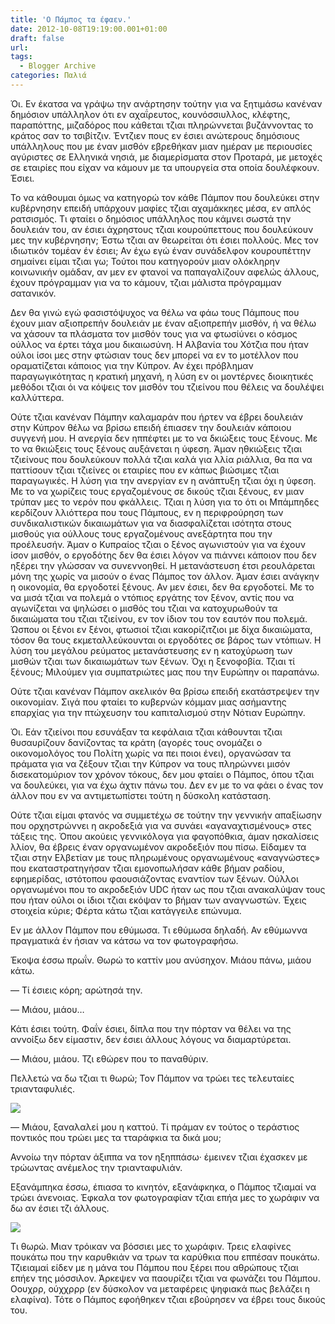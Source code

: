```yaml
---
title: 'Ο Πάμπος τα έφαεν.'
date: 2012-10-08T19:19:00.001+01:00
draft: false
url: 
tags:
  - Blogger Archive
categories: Παλιά
---
```


  

Όι. Εν έκατσα να γράψω την ανάρτησην τούτην για να ξητιμάσω κανέναν δημόσιον υπάλληλον ότι εν αχαΐρευτος, κουνόσσιυλλος, κλέφτης, παραπόττης, μιζαδόρος που κάθεται τζιαι πληρώννεται βυζάννοντας το κράτος σαν το τσιβίτζιν. Έντζιεν πους εν έσιει ανώτερους δημόσιους υπάλληλους που με έναν μισθόν εβρεθήκαν μιαν ημέραν με περιουσίες αγύριστες σε Ελληνικά νησιά, με διαμερίσματα στον Προταρά, με μετοχές σε εταιρίες που είχαν να κάμουν με τα υπουργεία στα οποία δουλέφκουν. Έσιει.

  

Το να κάθουμαι όμως να κατηγορώ τον κάθε Πάμπον που δουλεύκει στην κυβέρνησην επειδή υπάρχουν μαφίες τζιαι αχαμάκκηες μέσα, εν απλός ρατσισμός. Τι φταίει ο δημόσιος υπάλληλος που κάμνει σωστά την δουλειάν του, αν έσιει άχρηστους τζιαι κουρούπεττους που δουλεύκουν μες την κυβέρνησην; Έστω τζιαι αν θεωρείται ότι έσιει πολλούς. Μες τον ιδιωτικόν τομέαν έν έσιει; Αν έχω εγώ έναν συνάδελφον κουρουπέττην σημαίνει είμαι τζιαι γω; Τούτοι που κατηγορούν μιαν ολόκληρην κοινωνικήν ομάδαν, αν μεν εν φτανοί να παπαγαλίζουν αφελώς άλλους, έχουν πρόγραμμαν για να το κάμουν, τζιαι μάλιστα πρόγραμμαν σατανικόν.

  

Δεν θα γινώ εγώ φασιστόψυχος να θέλω να φάω τους Πάμπους που έχουν μιαν αξιοπρεπήν δουλειάν με έναν αξιοπρεπήν μισθόν, ή να θέλω να χάσουν τα πλάσματα τον μισθόν τους για να φτωσίύνει ο κόσμος ούλλος να έρτει τάχα μου δικαιωσύνη. Η Αλβανία του Χότζια που ήταν ούλοι ίσοι μες στην φτώσιαν τους δεν μπορεί να εν το μοτέλλον που οραματίζεται κάποιος για την Κύπρον. Αν έχει πρόβλημαν παραγωγικότητας η κρατική μηχανή, η λύση εν οι μοντέρνες διοικητικές μεθόδοι τζιαι όι να κόψεις τον μισθόν του τζιείνου που θέλεις να δουλέψει καλλύττερα. 

  

Ούτε τζιαι κανέναν Πάμπην καλαμαράν που ήρτεν να έβρει δουλειάν στην Κύπρον θέλω να βρίσω επειδή έπιασεν την δουλειάν κάποιου συγγενή μου. Η ανεργία δεν ηππέφτει με το να δκιώξεις τους ξένους. Με το να θκιώξεις τους ξένους αυξάνεται η ύφεση. Άμαν ηθκιώξεις τζιαι τζιείνους που δουλεύκουν πολλά τζιαι καλά για λλία ριάλλια, θα πα να παττίσουν τζιαι τζιείνες οι εταιρίες που εν κάπως βιώσιμες τζιαι παραγωγικές. Η λύση για την ανεργίαν εν η ανάπτυξη τζιαι όχι η ύφεση. Με το να χωρίζεις τους εργαζομένους σε δικούς τζιαι ξένους, εν μιαν τρύπαν μες το νερόν που φκάλλεις. Τζιαι η λύση για το ότι οι Μπάμπηδες κερδίζουν λλιόττερα που τους Πάμπους, εν η περιφρούρηση των συνδικαλιστικών δικαιωμάτων για να διασφαλίζεται ισότητα στους μισθούς για ούλλους τους εργαζομένους ανεξάρτητα που την προέλευσήν. Άμαν ο Κυπραίος τζιαι ο ξένος αγωνιστούν για να έχουν ίσον μισθόν, ο εργοδότης δεν θα έσιει λόγον να πιάννει κάποιον που δεν ηξέρει την γλώσσαν να συνεννοηθεί. Η μετανάστευση έτσι ρεουλάρεται μόνη της χωρίς να μισούν ο ένας Πάμπος τον άλλον. Άμαν έσιει ανάγκην η οικονομία, θα εργοδοτεί ξένους. Αν μεν έσιει, δεν θα εργοδοτεί. Με το να μισά τζιαι να πολεμά ο ντόπιος εργάτης τον ξένον, αντίς που να αγωνίζεται να ψηλώσει ο μισθός του τζιαι να κατοχυρωθούν τα δικαιώματα του τζιαι τζιείνου, εν τον ίδιον του τον εαυτόν που πολεμά. Ώσπου οι ξένοι εν ξένοι, φτωσιοί τζιαι κακορίζιτζιοι με δίχα δικαιώματα, τόσον θα τους εκμεταλλεύκουνται οι εργοδότες σε βάρος των ντόπιων. Η λύση του μεγάλου ρεύματος μετανάστευσης εν η κατοχύρωση των μισθών τζιαι των δικαιωμάτων των ξένων. Όχι η ξενοφοβία. Τζιαι τί ξένους; Μιλούμεν για συμπατριώτες μας που την Ευρώπην οι παραπάνω.

  

Ούτε τζιαι κανέναν Πάμπον ακελικόν θα βρίσω επειδή εκατάστρεψεν την οικονομίαν. Σιγά που φταίει το κυβερνών κόμμαν μιας ασήμαντης επαρχίας για την πτώχευσην του καπιταλισμού στην Νότιαν Ευρώπην.

  

Όι. Εάν τζιείνοι που εσυνάξαν τα κεφάλαια τζιαι κάθουνται τζιαι θυσαυρίζουν δανίζοντας τα κράτη (αγορές τους ονομάζει ο οικονομολόγος του Πολίτη χωρίς να πει ποιοι ένει), οργανώσαν τα πράματα για να ζέξουν τζιαι την Κύπρον να τους πληρώννει μισόν δισεκατομύριον τον χρόνον τόκους, δεν μου φταίει ο Πάμπος, όπου τζιαι να δουλεύκει, για να έχω άχτιν πάνω του. Δεν εν με το να φάει ο ένας τον άλλον που εν να αντιμετωπίστει τούτη η δύσκολη κατάσταση.

  

Ούτε τζιαι είμαι φτανός να συμμετέχω σε τούτην την γεννικήν απαξίωσην που ορχηστρώννει η ακροδεξιά για να συνάει «αγαναχτισμένους» στες τάξεις της. Όπου ακούεις γεννικόλογα για φαγοπόθκια, άμαν ησκαλίσεις λλίον, θα έβρεις έναν οργανωμένον ακροδεξιόν που πίσω. Είδαμεν τα τζιαι στην Ελβετίαν με τους πληρωμένους οργανωμένους «αναγνώστες» που εκαταστρατηγήσαν τζιαι εμονοπωλήσαν κάθε βήμαν ραδίου, εφημερίδας, ιστότοπου φαουσιάζοντας εναντίον των ξένων. Ούλλοι οργανωμένοι που το ακροδεξιόν UDC ήταν ως που τζιαι ανακαλύψαν τους που ήταν ούλοι οι ίδιοι τζιαι εκόψαν το βήμαν των αναγνωστών. Έχεις στοιχεία κύριε; Φέρτα κάτω τζιαι κατάγγειλε επώνυμα. 

  

Εν με άλλον Πάμπον που εθύμωσα. Τι εθύμωσα δηλαδή. Αν εθύμωννα πραγματικά έν ήσιαν να κάτσω να τον φωτογραφήσω.

  

Έκοψα έσσω πρωΐν. Θωρώ το καττίν μου ανύσηχον. Μιάου πάνω, μιάου κάτω. 

  

— Τί έσιεις κόρη; αρώτησά την.

  

— Μιάου, μιάου…

  

Κάτι έσιει τούτη. Φαΐν έσιει, δίπλα που την πόρταν να θέλει να της αννοίξω δεν είμαστιν, δεν έσιει άλλους λόγους να διαμαρτύρεται.

  

— Μιάου, μιάου. Τζι εθώρεν που το παναθύριν.

  

Πελλετώ να δω τζιαι τι θωρώ; Τον Πάμπον να τρώει τες τελευταίες τριανταφυλιές.

  

[![](https://blogger.googleusercontent.com/img/b/R29vZ2xl/AVvXsEjweL4w4uJ8nNfHy4-3eZGDjNgD4JU8S1xmaXY0ZEGTl6XTH9nFghtk5Ze3qNHJLD8OTP2NRwtkhuT-qBgw_SovG-E-D_YLo6OYjMPawYxIMagqJFKQiUxxphAGzuDuuLzTZieVy9Dzyp4/s320/Capture+d%E2%80%99e%CC%81cran+2012-10-07+a%CC%80+13.39.02.png)](https://blogger.googleusercontent.com/img/b/R29vZ2xl/AVvXsEjweL4w4uJ8nNfHy4-3eZGDjNgD4JU8S1xmaXY0ZEGTl6XTH9nFghtk5Ze3qNHJLD8OTP2NRwtkhuT-qBgw_SovG-E-D_YLo6OYjMPawYxIMagqJFKQiUxxphAGzuDuuLzTZieVy9Dzyp4/s1600/Capture+d%E2%80%99e%CC%81cran+2012-10-07+a%CC%80+13.39.02.png)

  

  

— Μιάου, ξαναλαλεί μου η καττού. Τί πράμαν εν τούτος ο τεράστιος ποντικός που τρώει μες τα τταράφκια τα δικά μου;

  

Αννοίω την πόρταν άξιππα να τον ηξηππάσω· έμεινεν τζιαι έχασκεν με τρώωντας ανέμελος την τριανταφυλιάν.

  

Εξανάμπηκα έσσω, έπιασα το κινητόν, εξανάφκηκα, ο Πάμπος τζιαμαί να τρώει άνενοιας. Έφκαλα τον φωτογραφίαν τζιαι επήα μες το χωράφιν να δω αν έσιει τζι άλλους. 

  

[![](https://blogger.googleusercontent.com/img/b/R29vZ2xl/AVvXsEgl-QXV8hmBPg33rrpp0bEsbZw78DBRMZQiJ9k6V4_iFZ79Nyr57pFa_RcA4FLVhTryXI_xk8kSBfoMF0QASxgG4Zi-CphQ_phGeqNn_zgposYfEeIxcnwm6zzM2hSfHe_E_ePVLqIl4tg/s320/Capture+d%E2%80%99e%CC%81cran+2012-10-07+a%CC%80+13.39.48.png)](https://blogger.googleusercontent.com/img/b/R29vZ2xl/AVvXsEgl-QXV8hmBPg33rrpp0bEsbZw78DBRMZQiJ9k6V4_iFZ79Nyr57pFa_RcA4FLVhTryXI_xk8kSBfoMF0QASxgG4Zi-CphQ_phGeqNn_zgposYfEeIxcnwm6zzM2hSfHe_E_ePVLqIl4tg/s1600/Capture+d%E2%80%99e%CC%81cran+2012-10-07+a%CC%80+13.39.48.png)

  

  

Τι θωρώ. Μιαν τρόικαν να βόσσιει μες το χωράφιν. Τρεις ελαφίνες πουκάτω που την καρυθκιάν να τρων τα καρύθκια που εππέσαν πουκάτω. Τζιειαμαί είδεν με η μάνα του Πάμπου που ξέρει που αθρώπους τζιαι επήεν της μόσσιλον. Άρκεψεν να παουρίζει τζιαι να φωνάζει του Πάμπου. Οουχρρ, ούχχρρρ (εν δύσκολον να μεταφέρεις ψηφιακά πως βελάζει η ελαφίνα). Τότε ο Πάμπος εφοήθηκεν τζιαι εβούρησεν να έβρει τους δικούς του.
